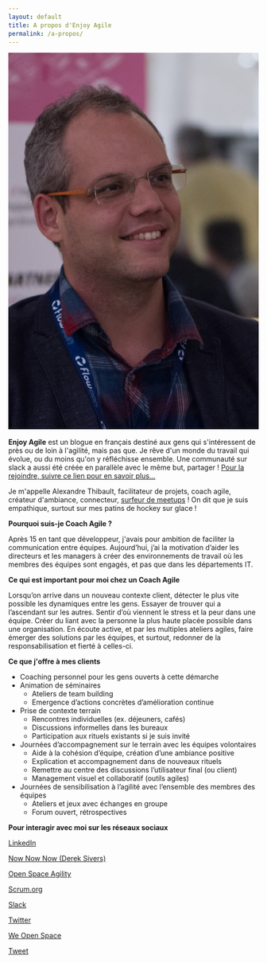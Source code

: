 ```yaml
---
layout: default
title: A propos d'Enjoy Agile
permalink: /a-propos/
---
```


<img src="/images/alexandre-thibbault-flowcon.jpg" class="img-floating-left-small"/>

**Enjoy Agile** est un blogue en français destiné aux gens qui s'intéressent de près ou de loin à l'agilité, mais pas que. Je rêve d'un monde du travail qui évolue, ou du moins qu'on y réfléchisse ensemble. Une communauté sur slack a aussi été créée en parallèle avec le même but, partager ! <a href="/slack/">Pour la rejoindre, suivre ce lien pour en savoir plus...</a>

Je m'appelle Alexandre Thibault, facilitateur de projets, coach agile, créateur d'ambiance, connecteur, <a href="https://www.meetup.com/fr-FR/members/82216172/" target="meetups">surfeur de meetups</a> ! On dit que je suis empathique, surtout sur mes patins de hockey sur glace !

**Pourquoi suis-je Coach Agile ?**

Après 15 en tant que développeur, j'avais pour ambition de faciliter la communication entre équipes. Aujourd’hui, j’ai la motivation d’aider les directeurs et les managers à créer des environnements de travail où les membres des équipes sont engagés, et pas que dans les départements IT.

**Ce qui est important pour moi chez un Coach Agile**

Lorsqu’on arrive dans un nouveau contexte client, détecter le plus vite possible les dynamiques entre les gens. Essayer de trouver qui a l’ascendant sur les autres. Sentir d’où viennent le stress et la peur dans une équipe. Créer du liant avec la personne la plus haute placée possible dans une organisation. En écoute active, et par les multiples ateliers agiles, faire émerger des solutions par les équipes, et surtout, redonner de la responsabilisation et fierté à celles-ci. 

**Ce que j'offre à mes clients**

* Coaching personnel pour les gens ouverts à cette démarche
* Animation de séminaires
  * Ateliers de team building
  * Emergence d’actions concrètes d’amélioration continue
* Prise de contexte terrain
  * Rencontres individuelles (ex. déjeuners, cafés)
  * Discussions informelles dans les bureaux
  * Participation aux rituels existants si je suis invité
* Journées d’accompagnement sur le terrain avec les équipes volontaires
  * Aide à la cohésion d’équipe, création d’une ambiance positive
  * Explication et accompagnement dans de nouveaux rituels
  * Remettre au centre des discussions l’utilisateur final (ou client)
  * Management visuel et collaboratif (outils agiles)
* Journées de sensibilisation à l’agilité avec l’ensemble des membres des équipes
  * Ateliers et jeux avec échanges en groupe
  * Forum ouvert, rétrospectives

**Pour interagir avec moi sur les réseaux sociaux** 

<a href="https://www.linkedin.com/in/alexthib?locale=fr_FR&trk=profile_view_lang_sel_click" 
 target="linkedin">
   LinkedIn
</a>

<a href="https://nownownow.com/p/fk6C" 
 target="nownownow">
   Now Now Now (Derek Sivers)
</a>

<a href="http://openspaceagility.com/consulting/" 
 target="openspaceagility">
   Open Space Agility
</a>

<a href="https://www.scrum.org/user/214835" 
 target="scrumorg">
   Scrum.org
</a>

<a href="/slack/">
   Slack
</a>

<a href="https://twitter.com/weopenspace" 
 target="twitter">
   Twitter
</a>

<a href="http://www.weopenspace.com" 
 target="wos">
   We Open Space
</a>

<a href="https://twitter.com/share?ref_src={{site.url}}{{page.url}}" 
   class="twitter-share-button" 
   data-show-count="false">
  Tweet
</a>
<script async src="https://platform.twitter.com/widgets.js" charset="utf-8"></script>

